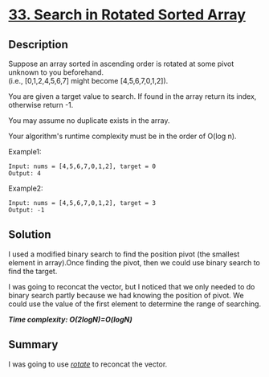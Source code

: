 # [33. Search in Rotated Sorted Array](https://leetcode.com/problems/search-in-rotated-sorted-array/)

## Description

Suppose an array sorted in ascending order is rotated at some pivot unknown to you beforehand.</br>
(i.e., [0,1,2,4,5,6,7] might become [4,5,6,7,0,1,2]).

You are given a target value to search. If found in the array return its index, otherwise return -1.

You may assume no duplicate exists in the array.

Your algorithm's runtime complexity must be in the order of O(log n).

Example1:
```example
Input: nums = [4,5,6,7,0,1,2], target = 0
Output: 4
```

Example2:
```example
Input: nums = [4,5,6,7,0,1,2], target = 3
Output: -1
```

## Solution
I used a modified binary search to find the position pivot (the smallest element in array).Once finding the pivot, then we could use binary search to find the target.

I was going to reconcat the vector, but I noticed that we only needed to do binary search partly because we had knowing the position of pivot. We could use the value of the first element to determine the range of searching.

_**Time complexity: O(2logN)=O(logN)**_

## Summary
I was going to use [_rotate_](https://en.cppreference.com/w/cpp/algorithm/rotate) to reconcat the vector.
